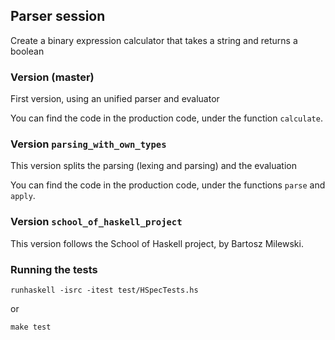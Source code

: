 ## Parser session

Create a binary expression calculator that takes a string and returns a boolean

### Version (master)

First version, using an unified parser and evaluator

You can find the code in the production code, under the function `calculate`. 

### Version `parsing_with_own_types`

This version splits the parsing (lexing and parsing) and the evaluation

You can find the code in the production code, under the functions `parse` and `apply`.

### Version `school_of_haskell_project`

This version follows the School of Haskell project, by Bartosz Milewski.

### Running the tests

```
runhaskell -isrc -itest test/HSpecTests.hs
```

or 

```
make test
```
